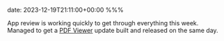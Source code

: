 date: 2023-12-19T21:11:00+00:00
%%%

App review is working quickly to get through everything this week. Managed to get a [PDF Viewer](https://pdfviewer.io/) update built and released on the same day.
